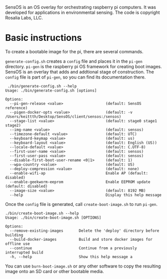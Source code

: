 SensOS is an OS overlay for orchestrating raspberry pi computers. It was developed for applications in environmental sensing. The code is copyright Rosalia Labs, LLC.

# Basic instructions

To create a bootable image for the pi, there are several commands.

`generate-config.sh` creates a `config` file and places it in the `pi-gen` directory. `pi-gen` is the raspberry pi OS framework for creating boot images.
SensOS is an overlay that adds and addtional stage of construction. The `config` file is part of `pi-gen`, so you can find its documentation there.

```
 ./bin/generate-config.sh --help
Usage: ./bin/generate-config.sh [options]

Options:
  --pi-gen-release <value>                   (default: SensOS reference)
  --pigen-docker-opts <value>                (default: -v /Users/keittth/Desktop/SensOS/client/sensos:/sensos)
  --stage-list <value>                       (default: stage0 stage1 stage2)
  --img-name <value>                         (default: sensos)
  --timezone-default <value>                 (default: UTC)
  --keyboard-keymap <value>                  (default: us)
  --keyboard-layout <value>                  (default: English (US))
  --locale-default <value>                   (default: C.UTF-8)
  --first-user-name <value>                  (default: sensos)
  --first-user-pass <value>                  (default: sensos)
  --disable-first-boot-user-rename <0|1>     (default: 1)
  --wpa-country <value>                      (default: US)
  --deploy-compression <value>               (default: none)
  --enable-wifi-ap                           Enable AP (default: disabled)
  --enable-geekworm-eeprom                   Enable EEPROM update (default: disabled)
  --image-size <value>                       (default: 8192 MB)
  --help                                     Display this help message
```

Once the `config` file is generated, call `create-boot-image.sh` to run `pi-gen`. 

```
./bin/create-boot-image.sh --help
Usage: ./bin/create-boot-image.sh [OPTIONS]

Options:
  --remove-existing-images       Delete the 'deploy' directory before building
  --build-docker-images          Build and store docker images for offline use
  --continue                     Continue from a previously interrupted build
  -h, --help                     Show this help message a
```

You can use `burn-boot-image.sh` or any other software to copy the resulting image onto an SD card or other bootable media.
